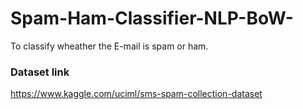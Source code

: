 # Spam-Ham-Classifier-NLP-BoW-
To classify wheather the E-mail is spam or ham.

### Dataset link
https://www.kaggle.com/uciml/sms-spam-collection-dataset

